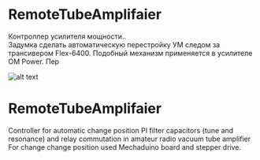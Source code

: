 # RemoteTubeAmplifaier
Контроллер усилителя мощности..
<br> Задумка сделать автоматическую перестройку УМ следом за трансивером Flex-6400. Подобный механизм применяется в усилителе OM Power. Пер

![alt text](https://github.com/rn3kk/PACatControl/blob/master/img/sch1.png?raw=true)

# RemoteTubeAmplifaier
Controller for automatic change position PI filter capacitors (tune and resonance) and relay commutation in amateur radio vacuum tube amplifier
For change change position used Mechaduino board and stepper drive.
